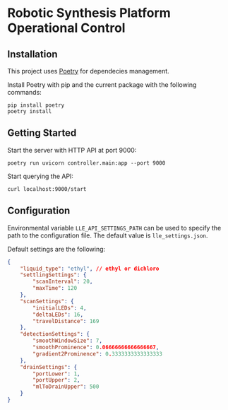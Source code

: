 # Robotic Synthesis Platform Operational Control

## Installation

This project uses [Poetry](https://python-poetry.org/docs/#installation) for dependecies management. 

Install Poetry with pip and the current package with the following commands:

```shell
pip install poetry
poetry install
```

## Getting Started

Start the server with HTTP API at port 9000:

```shell
poetry run uvicorn controller.main:app --port 9000
```

Start querying the API:

```shell
curl localhost:9000/start
```

## Configuration

Environmental variable `LLE_API_SETTINGS_PATH` can be used to specify the path to the configuration file. The default value is `lle_settings.json`. 

Default settings are the following:

```json
{
    "liquid_type": "ethyl", // ethyl or dichloro
    "settlingSettings": {
        "scanInterval": 20,
        "maxTime": 120
    },
    "scanSettings": {
        "initialLEDs": 4,
        "deltaLEDs": 16,
        "travelDistance": 169
    },
    "detectionSettings": {
        "smoothWindowSize": 7,
        "smoothProminence": 0.06666666666666667,
        "gradient2Prominence": 0.3333333333333333
    },
    "drainSettings": {
        "portLower": 1,
        "portUpper": 2,
        "mlToDrainUpper": 500
    }
}
```